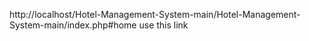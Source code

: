 http://localhost/Hotel-Management-System-main/Hotel-Management-System-main/index.php#home use this link
